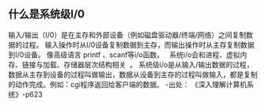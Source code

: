## 什么是系统级I/0
输入/输出（I/0）是在主存和外部设备（例如磁盘驱动器/终端/网络）之间复制数据的过程。 输入操作时从I/0设备复制数据到主存，而输出操作时从主存复制数据到I/0设备。 像高级语言 printf 、scanf等i/o函数。
  系统i/o会和进程、虚拟内存、链接与加载、存储器层次结构相关  。
系统级i/o是从输入/输出数据的过程， 数据从主存到设备的过程叫做输出，数据从设备到主存的过程叫做输入，都是复制的动作完成。例如：cgi程序返回给客户端的数据。
-出处： 《深入理解计算机系统》-p623
